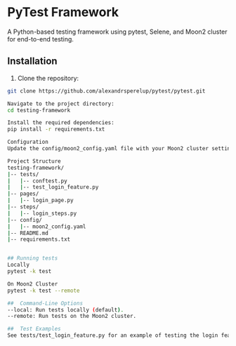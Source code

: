 # PyTest Framework

A Python-based testing framework using pytest, Selene, and Moon2 cluster for end-to-end testing.

## Installation

1. Clone the repository:

```bash
git clone https://github.com/alexandrsperelup/pytest/pytest.git

Navigate to the project directory:
cd testing-framework

Install the required dependencies:
pip install -r requirements.txt

Configuration
Update the config/moon2_config.yaml file with your Moon2 cluster settings and other configurations.

Project Structure
testing-framework/
|-- tests/
|   |-- conftest.py
|   |-- test_login_feature.py
|-- pages/
|   |-- login_page.py
|-- steps/
|   |-- login_steps.py
|-- config/
|   |-- moon2_config.yaml
|-- README.md
|-- requirements.txt


## Running tests
Locally
pytest -k test

On Moon2 Cluster
pytest -k test --remote

##  Command-Line Options
--local: Run tests locally (default).
--remote: Run tests on the Moon2 cluster.

##  Test Examples
See tests/test_login_feature.py for an example of testing the login feature using steps and page objects.
